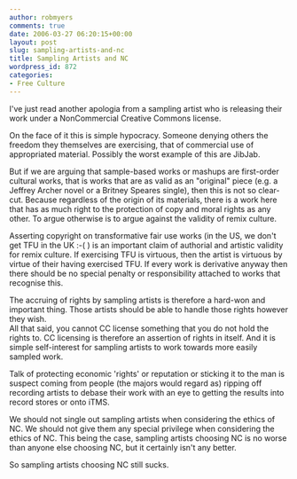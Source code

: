 ```yaml
---
author: robmyers
comments: true
date: 2006-03-27 06:20:15+00:00
layout: post
slug: sampling-artists-and-nc
title: Sampling Artists and NC
wordpress_id: 872
categories:
- Free Culture
---
```


I've just read another apologia from a sampling artist who is releasing their work under a NonCommercial Creative Commons license.  
  
On the face of it this is simple hypocracy. Someone denying others the freedom they themselves are exercising, that of commercial use of appropriated material. Possibly the worst example of this are JibJab.  
  
But if we are arguing that sample-based works or mashups are first-order cultural works, that is works that are as valid as an "original" piece (e.g. a Jeffrey Archer novel or a Britney Speares single), then this is not so clear-cut.  Because regardless of the origin of its materials, there is a work here that has as much right to the protection of copy and moral rights as any other. To argue otherwise is to argue against the validity of remix culture.  
  
Asserting copyright on transformative fair use works (in the US, we don't get TFU in the UK :-( ) is an important claim of authorial and artistic validity for remix culture. If exercising TFU is virtuous, then the artist is virtuous by virtue of their having exercised TFU. If every work is derivative anyway then there should be no special penalty or responsibility attached to works that recognise this.  
  
The accruing of rights by sampling artists is therefore a hard-won and important thing. Those artists should be able to handle those rights however they wish.  
All that said, you cannot CC license something that you do not hold the rights to. CC licensing is therefore an assertion of rights in itself. And it is simple self-interest for sampling artists to work towards more easily sampled work.  
  
Talk of protecting economic 'rights' or reputation or sticking it to the man is suspect coming from people (the majors would regard as) ripping off recording artists to debase their work with an eye to getting the results into record stores or onto iTMS.  
  
We should not single out sampling artists when considering the ethics of NC. We should not give them any special privilege when considering the ethics of NC. This being the case, sampling artists choosing NC is no worse than anyone else choosing NC, but it certainly isn't any better.  
  
So sampling artists choosing NC still sucks.  


